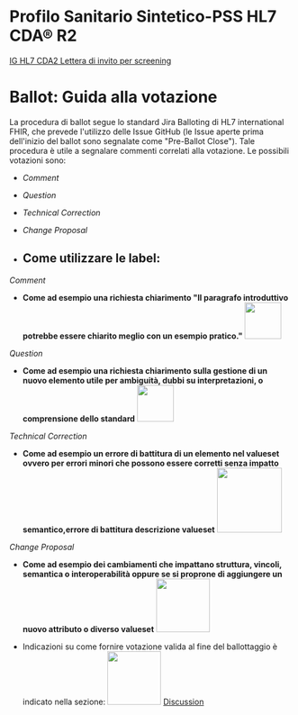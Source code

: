 # Profilo Sanitario Sintetico-PSS HL7 CDA® R2

[IG HL7 CDA2 Lettera di invito per screening](https://hl7itig.art-decor.pub/hl7itig-html-20250623T101200/tmp-2.16.840.1.113883.2.9.10.1.14.1-2025-05-20T110241.html) 

# Ballot: Guida alla votazione
La procedura di ballot segue lo standard Jira Balloting di HL7 international FHIR, che prevede l'utilizzo delle Issue GitHub (le Issue aperte prima dell'inizio del ballot sono segnalate come "Pre-Ballot Close"). Tale procedura è utile a segnalare commenti correlati alla votazione. 
Le possibili votazioni sono: 
- *Comment*
- *Question*
- *Technical Correction*
- *Change Proposal*

- ## Come utilizzare le label:

*Comment*
- **Come ad esempio una richiesta chiarimento "Il paragrafo introduttivo potrebbe essere chiarito meglio con un esempio pratico."** <img src="input/images/quest.png" width="65" alt=""/>

*Question*
- **Come ad esempio una richiesta chiarimento sulla gestione di un nuovo elemento utile per ambiguità, dubbi su interpretazioni, o comprensione dello standard** <img src="input/images/quest.png" width="65" alt=""/>

*Technical Correction* 
- **Come ad esempio un errore di battitura di un elemento nel valueset ovvero per errori minori che possono essere corretti senza impatto semantico,errore di battitura descrizione valueset** <img src="input/images/tech.png" width="115" alt=""/>
 
*Change Proposal*
- **Come ad esempio dei cambiamenti che impattano struttura, vincoli, semantica o interoperabilità oppure se si proprone di aggiungere un nuovo attributo o diverso valueset** <img src="input/images/change pro.png" width="95" alt=""/>

- Indicazioni su come fornire votazione valida al fine del ballottaggio è indicato nella sezione: <img src="input/images/change pro.png" width="95" alt=""/>
  [Discussion](https://github.com/hl7-it/Lettera-di-invito-per-screening/discussions.html) 
